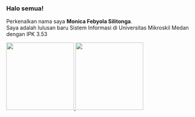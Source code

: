 ### Halo semua!
Perkenalkan nama saya **Monica Febyola Silitonga**.\
Saya adalah lulusan baru Sistem Informasi di Universitas Mikroskil Medan dengan IPK 3.53

<p align="left">
<a href="https://github.com/monicasltg">
  <img height="180em" src="https://github-readme-stats-eight-theta.vercel.app/api?username=gilangadhan&show_icons=true&theme=algolia&include_all_commits=true&count_private=true"/>
  <img height="180em" src="https://github-readme-stats-eight-theta.vercel.app/api/top-langs/?username=gilangadhan&layout=compact&langs_count=8&theme=algolia"/>
</a>
</p>
